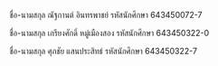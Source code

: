 ชื่อ-นามสกุล ณัฐกานต์ อินทรพาชย์ รหัสนักศึกษา 643450072-7

ชื่อ-นามสกุล เกรียงศักดิ์ หมู่เมืองสอง รหัสนักศึกษา 643450322-0

ชื่อ-นามสกุล ศุภชัย แสนประสิทธ์ รหัสนักศึกษา 643450322-7
